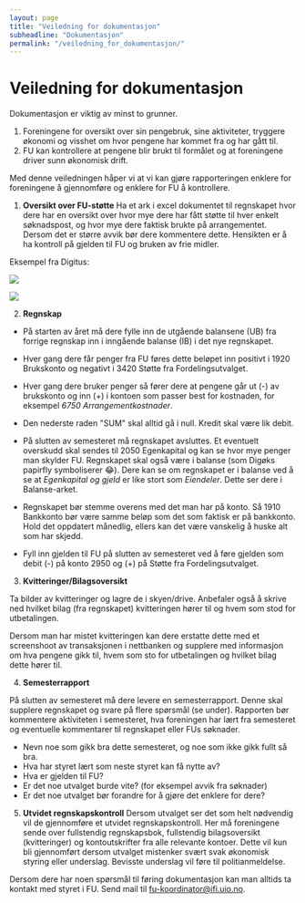 ```yaml
---
layout: page
title: "Veiledning for dokumentasjon"
subheadline: "Dokumentasjon"
permalink: "/veiledning_for_dokumentasjon/"
---
```


# Veiledning for dokumentasjon

Dokumentasjon er viktig av minst to grunner.

1. Foreningene for oversikt over sin pengebruk, sine aktiviteter, tryggere økonomi og visshet om hvor pengene har kommet fra og har gått til.
2. FU kan kontrollere at pengene blir brukt til formålet og at foreningene driver sunn økonomisk drift.

Med denne veiledningen håper vi at vi kan gjøre rapporteringen enklere for foreningene å gjennomføre og enklere for FU å kontrollere.

1. **Oversikt over FU-støtte**
   Ha et ark i excel dokumentet til regnskapet hvor dere har en oversikt over hvor mye dere har fått støtte til hver enkelt søknadspost, og hvor mye dere faktisk brukte på arrangementet. Dersom det er større avvik bør dere kommentere dette. Hensikten er å ha kontroll på gjelden til FU og bruken av frie midler.

Eksempel fra Digitus:

![](https://fordelingsutvalget.org/assets/img/dokumentasjon1.png)

![](https://fordelingsutvalget.org/assets/img/dokumentasjon2.png)

2. **Regnskap**

- På starten av året må dere fylle inn de utgående balansene (UB) fra forrige regnskap inn i inngående balanse (IB) i det nye regnskapet.

- Hver gang dere får penger fra FU føres dette beløpet inn positivt i 1920 Brukskonto og negativt i 3420 Støtte fra Fordelingsutvalget.

- Hver gang dere bruker penger så fører dere at pengene går ut (-) av brukskonto og inn (+) i kontoen som passer best for kostnaden, for eksempel _6750 Arrangementkostnader_.

- Den nederste raden &quot;SUM&quot; skal alltid gå i null. Kredit skal være lik debit.

- På slutten av semesteret må regnskapet avsluttes. Et eventuelt overskudd skal sendes til 2050 Egenkapital og kan se hvor mye penger man skylder FU. Regnskapet skal også være i balanse (som Digøks papirfly symboliserer 😂). Dere kan se om regnskapet er i balanse ved å se at _Egenkapital og gjeld_ er like stort som _Eiendeler_. Dette ser dere i Balanse-arket.

- Regnskapet bør stemme overens med det man har på konto. Så 1910 Bankkonto bør være samme beløp som det som faktisk er på bankkonto. Hold det oppdatert månedlig, ellers kan det være vanskelig å huske alt som har skjedd.

- Fyll inn gjelden til FU på slutten av semesteret ved å føre gjelden som debit (-) på konto 2950 og (+) på Støtte fra Fordelingsutvalget.

3. **Kvitteringer/Bilagsoversikt**

Ta bilder av kvitteringer og lagre de i skyen/drive. Anbefaler også å skrive ned hvilket bilag (fra regnskapet) kvitteringen hører til og hvem som stod for utbetalingen.

Dersom man har mistet kvitteringen kan dere erstatte dette med et screenshoot av transaksjonen i nettbanken og supplere med informasjon om hva pengene gikk til, hvem som sto for utbetalingen og hvilket bilag dette hører til.

4. **Semesterrapport**

På slutten av semesteret må dere levere en semesterrapport. Denne skal supplere regnskapet og svare på flere spørsmål (se under). Rapporten bør kommentere aktiviteten i semesteret, hva foreningen har lært fra semesteret og eventuelle kommentarer til regnskapet eller FUs søknader.

- Nevn noe som gikk bra dette semesteret, og noe som ikke gikk fullt så bra.
- Hva har styret lært som neste styret kan få nytte av?
- Hva er gjelden til FU?
- Er det noe utvalget burde vite? (for eksempel avvik fra søknader)
- Er det noe utvalget bør forandre for å gjøre det enklere for dere?

5. **Utvidet regnskapskontroll**
   Dersom utvalget ser det som helt nødvendig vil de gjennomføre et utvidet regnskapskontroll. Her må foreningene sende over fullstendig regnskapsbok, fullstendig bilagsoversikt (kvitteringer) og kontoutskrifter fra alle relevante kontoer. Dette vil kun bli gjennomført dersom utvalget mistenker svært svak økonomisk styring eller underslag. Bevisste underslag vil føre til politianmeldelse.

Dersom dere har noen spørsmål til føring dokumentasjon kan man alltids ta kontakt med styret i FU. Send mail til [fu-koordinator@ifi.uio.no](mailto:fu-koordinator@ifi.uio.no).
